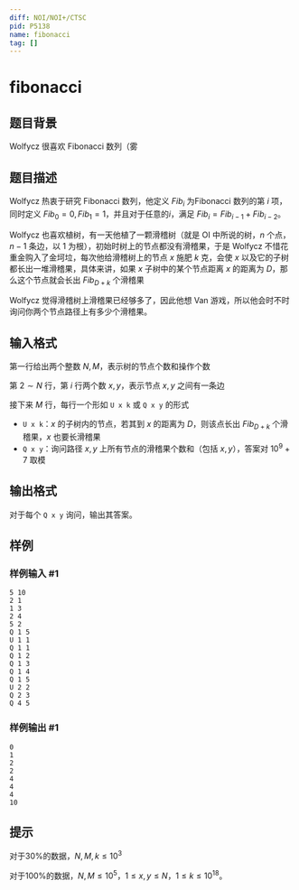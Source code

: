 ```yaml
---
diff: NOI/NOI+/CTSC
pid: P5138
name: fibonacci
tag: []
---
```

# fibonacci
## 题目背景

Wolfycz 很喜欢 Fibonacci 数列（雾
## 题目描述

Wolfycz 热衷于研究 Fibonacci 数列，他定义 $Fib_i$ 为Fibonacci 数列的第 $i$ 项，同时定义 $Fib_0=0,Fib_1=1$，并且对于任意的$i$，满足 $Fib_i=Fib_{i-1}+Fib_{i-2}$。

Wolfycz 也喜欢植树，有一天他植了一颗滑稽树（就是 OI 中所说的树，$n$ 个点，$n-1$ 条边，以 $1$ 为根），初始时树上的节点都没有滑稽果，于是 Wolfycz 不惜花重金购入了金坷垃，每次他给滑稽树上的节点 $x$ 施肥 $k$ 克，会使 $x$ 以及它的子树都长出一堆滑稽果，具体来讲，如果 $x$ 子树中的某个节点距离 $x$ 的距离为 $D$，那么这个节点就会长出 $Fib_{D+k}$ 个滑稽果

Wolfycz 觉得滑稽树上滑稽果已经够多了，因此他想 Van 游戏，所以他会时不时询问你两个节点路径上有多少个滑稽果。
## 输入格式

第一行给出两个整数 $N,M$，表示树的节点个数和操作个数

第 $2\sim N$ 行，第 $i$ 行两个数 $x,y$，表示节点 $x,y$ 之间有一条边

接下来 $M$ 行，每行一个形如 `U x k` 或 `Q x y` 的形式

- `U x k`：$x$ 的子树内的节点，若其到 $x$ 的距离为 $D$，则该点长出 $Fib_{D+k}$ 个滑稽果，$x$ 也要长滑稽果
- `Q x y`：询问路径 $x,y$ 上所有节点的滑稽果个数和（包括 $x,y$），答案对 $10^9+7$ 取模
## 输出格式

对于每个 `Q x y` 询问，输出其答案。
## 样例

### 样例输入 #1
```
5 10
2 1
1 3
2 4
5 2
Q 1 5
U 1 1
Q 1 1
Q 1 2
Q 1 3
Q 1 4
Q 1 5
U 2 2
Q 2 3
Q 4 5
```
### 样例输出 #1
```
0
1
2
2
4
4
4
10
```
## 提示

对于$30\%$的数据，$N,M,k\leqslant 10^3$

对于$100\%$的数据，$N,M\leqslant 10^5$，$1\leqslant x,y\leqslant N$，$1\leqslant k\leqslant 10^{18}$。
